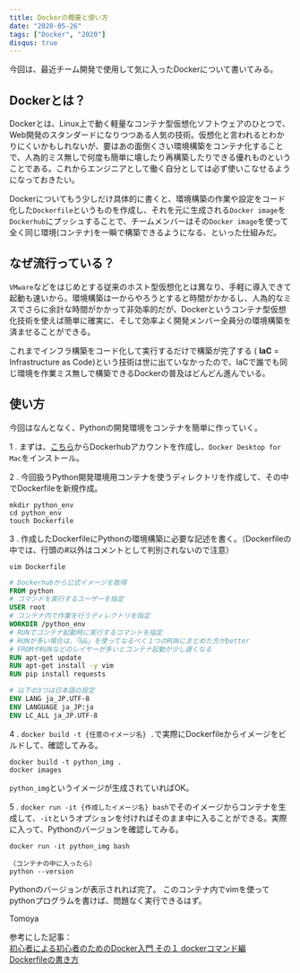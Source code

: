 ```yaml
---
title: Dockerの概要と使い方
date: "2020-05-26"
tags: ["Docker", "2020"]
disqus: true
---
```


今回は、最近チーム開発で使用して気に入ったDockerについて書いてみる。

## Dockerとは？
Dockerとは、Linux上で動く軽量なコンテナ型仮想化ソフトウェアのひとつで、Web開発のスタンダードになりつつある人気の技術。仮想化と言われるとわかりにくいかもしれないが、要はあの面倒くさい環境構築をコンテナ化することで、人為的ミス無しで何度も簡単に壊したり再構築したりできる優れものということである。これからエンジニアとして働く自分としては必ず使いこなせるようになっておきたい。

Dockerについてもう少しだけ具体的に書くと、環境構築の作業や設定をコード化した`Dockerfile`というものを作成し、それを元に生成される`Docker image`を`Dockerhub`にプッシュすることで、チームメンバーはその`Docker image`を使って全く同じ環境(コンテナ)を一瞬で構築できるようになる、といった仕組みだ。


## なぜ流行っている？
`VMware`などをはじめとする従来のホスト型仮想化とは異なり、手軽に導入できて起動も速いから。環境構築は一からやろうとすると時間がかかるし、人為的なミスでさらに余計な時間がかかって非効率的だが、Dockerというコンテナ型仮想化技術を使えば簡単に確実に、そして効率よく開発メンバー全員分の環境構築を済ませることができる。

これまでインフラ構築をコード化して実行するだけで構築が完了する ( **IaC** = Infrastructure as Code)という技術は世に出ていなかったので、IaCで誰でも同じ環境を作業ミス無しで構築できるDockerの普及はどんどん進んでいる。

## 使い方
今回はなんとなく、Pythonの開発環境をコンテナを簡単に作っていく。

1 . まずは、[こちら](https://hub.docker.com/editions/community/docker-ce-desktop-mac)からDockerhubアカウントを作成し、`Docker Desktop for Mac`をインストール。

2 . 今回扱うPython開発環境用コンテナを使うディレクトリを作成して、その中でDockerfileを新規作成。

```terminal
mkdir python_env
cd python_env
touch Dockerfile
```

3 . 作成したDockerfileにPythonの環境構築に必要な記述を書く。（Dockerfileの中では、行頭の#以外はコメントとして判別されないので注意）

```terminal
vim Dockerfile
```

```Dockerfile
# Dockerhubから公式イメージを取得
FROM python
# コマンドを実行するユーザーを指定
USER root
# コンテナ内で作業を行うディレクトリを指定
WORKDIR /python_env
# RUNでコンテナ起動時に実行するコマンドを指定
# RUNが多い場合は、「&&」を使ってなるべく１つのRUNにまとめた方がbetter
# FROMやRUNなどのレイヤーが多いとコンテナ起動が少し遅くなる
RUN apt-get update
RUN apt-get install -y vim
RUN pip install requests

# 以下の3つは日本語の設定
ENV LANG ja_JP.UTF-8
ENV LANGUAGE ja_JP:ja
ENV LC_ALL ja_JP.UTF-8
```

4 . `docker build -t {任意のイメージ名} .`で実際にDockerfileからイメージをビルドして、確認してみる。

```terminal
docker build -t python_img .
docker images
```

`python_img`というイメージが生成されていればOK。

5 . `docker run -it {作成したイメージ名} bash`でそのイメージからコンテナを生成して、`-it`というオプションを付ければそのまま中に入ることができる。実際に入って、Pythonのバージョンを確認してみる。

```terminal
docker run -it python_img bash

（コンテナの中に入ったら）
python --version
```

Pythonのバージョンが表示されれば完了。
このコンテナ内でvimを使ってpythonプログラムを書けば、問題なく実行できるはず。


Tomoya

参考にした記事：  
[初心者による初心者のためのDocker入門 その１ dockerコマンド編](https://qiita.com/k5n/items/2212b87feac5ebc33ecb)  
[Dockerfileの書き方](https://hacknote.jp/archives/54050/)  